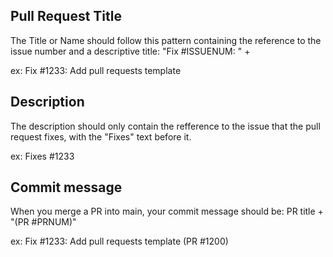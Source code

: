 <!--
Copyright 2024 Ocean Protocol Foundation
SPDX-License-Identifier: Apache-2.0
-->
## Pull Request Title

The Title or Name should follow this pattern containing the reference to the issue number and a descriptive title:
"Fix #ISSUENUM: " + <issue title>

ex: Fix #1233: Add pull requests template

## Description

The description should only contain the refference to the issue that the pull request fixes, with the "Fixes" text before it.

ex: Fixes #1233

## Commit message

When you merge a PR into main, your commit message should be:
PR title + "(PR #PRNUM)"

ex: Fix #1233: Add pull requests template (PR #1200)
